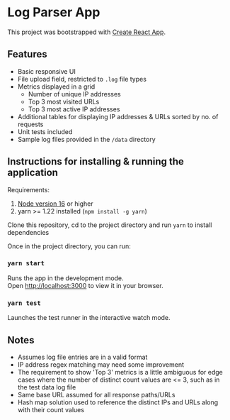 # Log Parser App

This project was bootstrapped with [Create React App](https://github.com/facebook/create-react-app).

## Features

- Basic responsive UI
- File upload field, restricted to `.log` file types
- Metrics displayed in a grid
  - Number of unique IP addresses
  - Top 3 most visited URLs
  - Top 3 most active IP addresses
- Additional tables for displaying IP addresses & URLs sorted by no. of requests
- Unit tests included
- Sample log files provided in the `/data` directory

## Instructions for installing & running the application

Requirements:

1. [Node version 16](https://nodejs.org/en/download/) or higher
2. yarn >= 1.22 installed (`npm install -g yarn`)

Clone this repository, cd to the project directory and run `yarn` to install dependencies

Once in the project directory, you can run:

### `yarn start`

Runs the app in the development mode.\
Open [http://localhost:3000](http://localhost:3000) to view it in your browser.

### `yarn test`

Launches the test runner in the interactive watch mode.

## Notes

- Assumes log file entries are in a valid format
- IP address regex matching may need some improvement
- The requirement to show 'Top 3' metrics is a little ambiguous for edge cases where the number of distinct count values are <= 3, such as in the test data log file
- Same base URL assumed for all response paths/URLs
- Hash map solution used to reference the distinct IPs and URLs along with their count values
